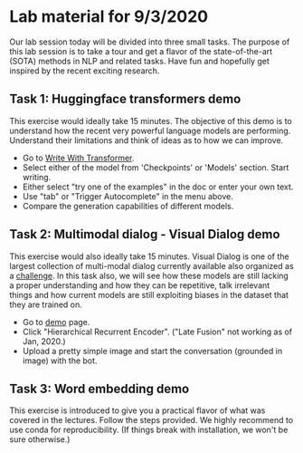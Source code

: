 # Lab material for 9/3/2020

Our lab session today will be divided into three small tasks. The purpose of this lab session is to take a tour and get a flavor of the state-of-the-art (SOTA) methods in NLP and related tasks. 
Have fun and hopefully get inspired by the recent exciting research.

## Task 1: Huggingface transformers demo

This exercise would ideally take 15 minutes. The objective of this demo is to understand how the recent very powerful language models are performing. Understand their limitations and think of ideas as to how we can improve.

- Go to [Write With Transformer](https://transformer.huggingface.co/).
- Select either of the model from 'Checkpoints' or 'Models' section. Start writing.
- Either select "try one of the examples" in the doc or enter your own text.
- Use "tab" or "Trigger Autocomplete" in the menu above.
- Compare the generation capabilities of different models.


## Task 2: Multimodal dialog - Visual Dialog demo

This exercise would also ideally take 15 minutes. Visual Dialog is one of the largest collection of multi-modal dialog currently available also organized as a [challenge](https://visualdialog.org/challenge/2019). In this task also, we will see how these models are still lacking a proper understanding and how they can be repetitive, talk irrelevant things and how current models are still exploiting biases in the dataset that they are trained on. 

- Go to [demo](http://demo.visualdialog.org/) page. 
- Click "Hierarchical Recurrent Encoder". ("Late Fusion" not working as of Jan, 2020.) 
- Upload a pretty simple image and start the conversation (grounded in image) with the bot.


## Task 3: Word embedding demo

This exercise is introduced to give you a practical flavor of what was covered in the lectures. Follow the steps provided.
We highly recommend to use conda for reproducibility. (If things break with installation, we won't be sure otherwise.) 

